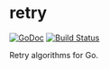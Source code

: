 # retry
[![GoDoc](https://godoc.org/github.com/drichardson/retry?status.svg)](https://godoc.org/github.com/drichardson/retry)
[![Build Status](https://travis-ci.org/drichardson/retry.svg?branch=master)](https://travis-ci.org/drichardson/retry)

Retry algorithms for Go.

